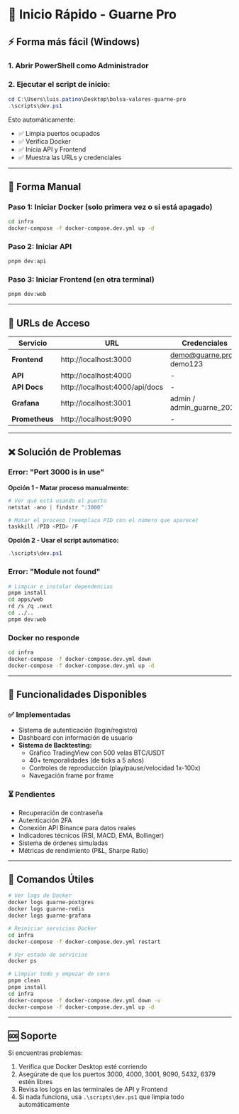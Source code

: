 # 🚀 Inicio Rápido - Guarne Pro

## ⚡ Forma más fácil (Windows)

### 1. Abrir PowerShell como Administrador

### 2. Ejecutar el script de inicio:
```powershell
cd C:\Users\luis.patino\Desktop\bolsa-valores-guarne-pro
.\scripts\dev.ps1
```

Esto automáticamente:
- ✅ Limpia puertos ocupados
- ✅ Verifica Docker
- ✅ Inicia API y Frontend
- ✅ Muestra las URLs y credenciales

---

## 🔧 Forma Manual

### Paso 1: Iniciar Docker (solo primera vez o si está apagado)
```bash
cd infra
docker-compose -f docker-compose.dev.yml up -d
```

### Paso 2: Iniciar API
```bash
pnpm dev:api
```

### Paso 3: Iniciar Frontend (en otra terminal)
```bash
pnpm dev:web
```

---

## 📍 URLs de Acceso

| Servicio | URL | Credenciales |
|----------|-----|--------------|
| **Frontend** | http://localhost:3000 | demo@guarne.pro / demo123 |
| **API** | http://localhost:4000 | - |
| **API Docs** | http://localhost:4000/api/docs | - |
| **Grafana** | http://localhost:3001 | admin / admin_guarne_2024 |
| **Prometheus** | http://localhost:9090 | - |

---

## ❌ Solución de Problemas

### Error: "Port 3000 is in use"

**Opción 1 - Matar proceso manualmente:**
```powershell
# Ver qué está usando el puerto
netstat -ano | findstr ":3000"

# Matar el proceso (reemplaza PID con el número que aparece)
taskkill /PID <PID> /F
```

**Opción 2 - Usar el script automático:**
```powershell
.\scripts\dev.ps1
```

### Error: "Module not found"

```bash
# Limpiar e instalar dependencias
pnpm install
cd apps/web
rd /s /q .next
cd ../..
pnpm dev:web
```

### Docker no responde

```bash
cd infra
docker-compose -f docker-compose.dev.yml down
docker-compose -f docker-compose.dev.yml up -d
```

---

## 🎯 Funcionalidades Disponibles

### ✅ Implementadas
- Sistema de autenticación (login/registro)
- Dashboard con información de usuario
- **Sistema de Backtesting:**
  - Gráfico TradingView con 500 velas BTC/USDT
  - 40+ temporalidades (de ticks a 5 años)
  - Controles de reproducción (play/pause/velocidad 1x-100x)
  - Navegación frame por frame

### ⏳ Pendientes
- Recuperación de contraseña
- Autenticación 2FA
- Conexión API Binance para datos reales
- Indicadores técnicos (RSI, MACD, EMA, Bollinger)
- Sistema de órdenes simuladas
- Métricas de rendimiento (P&L, Sharpe Ratio)

---

## 📝 Comandos Útiles

```bash
# Ver logs de Docker
docker logs guarne-postgres
docker logs guarne-redis
docker logs guarne-grafana

# Reiniciar servicios Docker
cd infra
docker-compose -f docker-compose.dev.yml restart

# Ver estado de servicios
docker ps

# Limpiar todo y empezar de cero
pnpm clean
pnpm install
cd infra
docker-compose -f docker-compose.dev.yml down -v
docker-compose -f docker-compose.dev.yml up -d
```

---

## 🆘 Soporte

Si encuentras problemas:
1. Verifica que Docker Desktop esté corriendo
2. Asegúrate de que los puertos 3000, 4000, 3001, 9090, 5432, 6379 estén libres
3. Revisa los logs en las terminales de API y Frontend
4. Si nada funciona, usa `.\scripts\dev.ps1` que limpia todo automáticamente
